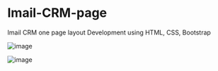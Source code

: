 # Imail-CRM-page
Imail CRM one page layout Development using HTML, CSS, Bootstrap


![image](https://github.com/Jahnavi-33/Imail-CRM-page/assets/67829191/f04b768d-30d3-4eaa-9ba1-0d3f522caea7)


![image](https://github.com/Jahnavi-33/Imail-CRM-page/assets/67829191/602c54e4-80d0-4bcc-ae3c-68f166ac2e63)
